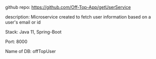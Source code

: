 github repo: https://github.com/Off-Top-App/getUserService

description: Microservice created to fetch user information based on a user's email or id

Stack: Java 11, Spring-Boot

Port: 8000

Name of DB: offTopUser
